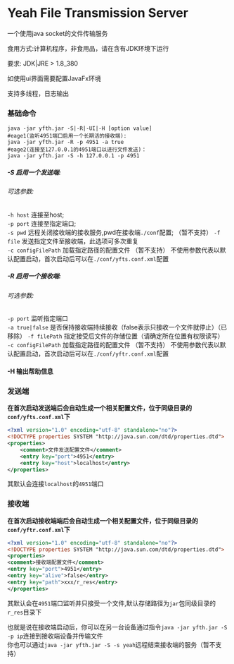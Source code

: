# Yeah File Transmission Server
一个使用java socket的文件传输服务  

食用方式:计算机程序，非食用品，请在含有JDK环境下运行 

要求: JDK|JRE  > 1.8_380 

如使用ui界面需要配置JavaFx环境

支持多线程，日志输出
### 基础命令
```shell
java -jar yfth.jar -S|-R|-UI|-H [option value]
#eage1(监听4951端口启用一个长期活的接收端):
java -jar yfth.jar -R -p 4951 -a true 
#eage2(连接至127.0.0.1的4951端口以进行文件发送)：
java -jar yfth.jar -S -h 127.0.0.1 -p 4951
```
##### -S 启用一个发送端:
###### 可选参数:  
`-h host` 连接至host;  
`-p port` 连接至指定端口;  
`-s pwd` 远程关闭接收端的接收服务,pwd在接收端`./conf`配置;  （暂不支持）
`-f file` 发送指定文件至接收端，此选项可多次重复  
`-c configFilePath` 加载指定路径的配置文件 （暂不支持） 
不使用参数代表以默认配置启动，首次启动后可以在`./conf/yfts.conf.xml`配置  
##### -R 启用一个接收端:
###### 可选参数:  
`-p port` 监听指定端口  
`-a true|false` 是否保持接收端持续接收（false表示只接收一个文件就停止）（已移除）
`-f filePath` 指定接受后文件的存储位置（请确定所在位置有权限读写）  
`-c configFilePath` 加载指定路径的配置文件  （暂不支持）
不使用参数代表以默认配置启动，首次启动后可以在`./conf/yftr.conf.xml`配置  

#### -H 输出帮助信息

### 发送端
**在首次启动发送端后会自动生成一个相关配置文件，位于同级目录的`conf/yfts.conf.xml`下**
```xml
<?xml version="1.0" encoding="utf-8" standalone="no"?>
<!DOCTYPE properties SYSTEM "http://java.sun.com/dtd/properties.dtd">
<properties>
    <comment>文件发送配置文件</comment>
    <entry key="port">4951</entry>
    <entry key="host">localhost</entry>
</properties>
```
其默认会连接`localhost`的`4951`端口
### 接收端
**在首次启动接收端端后会自动生成一个相关配置文件，位于同级目录的`conf/yftr.conf.xml`下**
```xml
<?xml version="1.0" encoding="utf-8" standalone="no"?>
<!DOCTYPE properties SYSTEM "http://java.sun.com/dtd/properties.dtd">
<properties>
<comment>接收端配置文件</comment>
<entry key="port">4951</entry>
<entry key="alive">false</entry>
<entry key="path">xxx/r_res</entry>
</properties>
```
其默认会在`4951`端口监听并只接受一个文件,默认存储路径为`jar`包同级目录的`r_res`目录下  

也就是说在接收端启动后，你可以在另一台设备通过指令`java -jar yfth.jar -S -p ip`连接到接收端设备并传输文件  
你也可以通过`java -jar yfth.jar -S -s yeah`远程结束接收端的服务（暂不支持）
